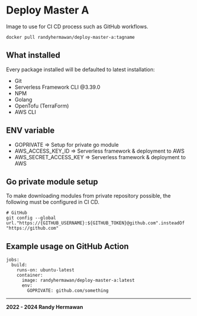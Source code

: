 # Deploy Master A

Image to use for CI CD process such as GitHub workflows.

```
docker pull randyhermawan/deploy-master-a:tagname
```

## What installed

Every package installed will be defaulted to latest installation:

- Git
- Serverless Framework CLI @3.39.0
- NPM
- Golang
- OpenTofu (TerraForm)
- AWS CLI

## ENV variable

- GOPRIVATE => Setup for private go module
- AWS_ACCESS_KEY_ID => Serverless framework & deployment to AWS
- AWS_SECRET_ACCESS_KEY => Serverless framework & deployment to AWS

## Go private module setup

To make downloading modules from private repository possible, the following must be configured in CI CD.

```
# GitHub
git config --global url."https://{GITHUB_USERNAME}:${GITHUB_TOKEN}@github.com".insteadOf "https://github.com"
```

## Example usage on GitHub Action

```
jobs:
  build:
    runs-on: ubuntu-latest
    container:
      image: randyhermawan/deploy-master-a:latest
      env:
        GOPRIVATE: github.com/something
```

---

**2022 - 2024 Randy Hermawan**
